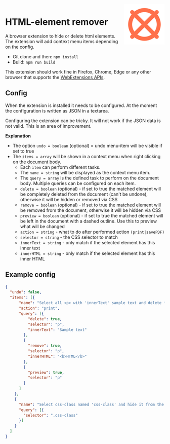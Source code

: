 <img align="right" src="https://raw.githubusercontent.com/gustafekeberg/html-element-remover/master/assets/icon-128.png">

# HTML-element remover

A browser extension to hide or delete html elements. The extension will add context menu items depending on the config.

- Git clone and then: `npm install`
- Build: `npm run build`

This extension should work fine in Firefox, Chrome, Edge or any other browser that supports the [WebExtensions APIs](https://developer.mozilla.org/en-US/Add-ons/WebExtensions).

## Config

When the extension is installed it needs to be configured. At the moment the configuration is written as JSON in a textarea.

Configuring the extension can be tricky. It will not work if the JSON data is not valid. This is an area of improvement.

**Explanation**

- The option `undo = boolean` (optional) = undo menu-item will be visible if set to true 
- The `items = array` will be shown in a context menu when right clicking on the document body.
    - Each `item` can perform different tasks.
    - The `name = string` will be displayed as the context menu item.
    - The `query = array` is the defined task to perform on the document body. Multiple queries can be configured on each item.
    - `delete = boolean` (optional) - if set to true the matched element will be completely deleted from the document (can't be undone), otherwise it will be hidden or removed via CSS
    - `remove = boolean` (optional) - if set to true the matched element will be removed from the document, otherwise it will be hidden via CSS
    - `preview = boolean` (optional) - if set to true the matched element will be left in the document with a dashed outline. Use this to preview what will be changed
    - `action = string` - what to do after performed action `(print|savePDF)`
    - `selector = string` - the CSS selector to match
    - `innerText = string` - only match if the selected element has this inner text
    - `innerHTML = string` - only match if the selected element has this inner HTML

## Example config

```JSON
{
  "undo": false,
  "items": [{
      "name": "Select all <p> with 'innerText' sample text and delete from document",
      "action": "print",
      "query": [{
          "delete": true,
          "selector": "p",
          "innerText": "Sample text"
        },
        {
          "remove": true,
          "selector": "p",
          "innerHTML": "<b>HTML</b>"
        },
        {
          "preview": true,
          "selector": "p"
        }
      ]
    },
    {
      "name": "Select css-class named 'css-class' and hide it from the document",
      "query": [{
        "selector": ".css-class"
      }]
    }
  ]
}
```
